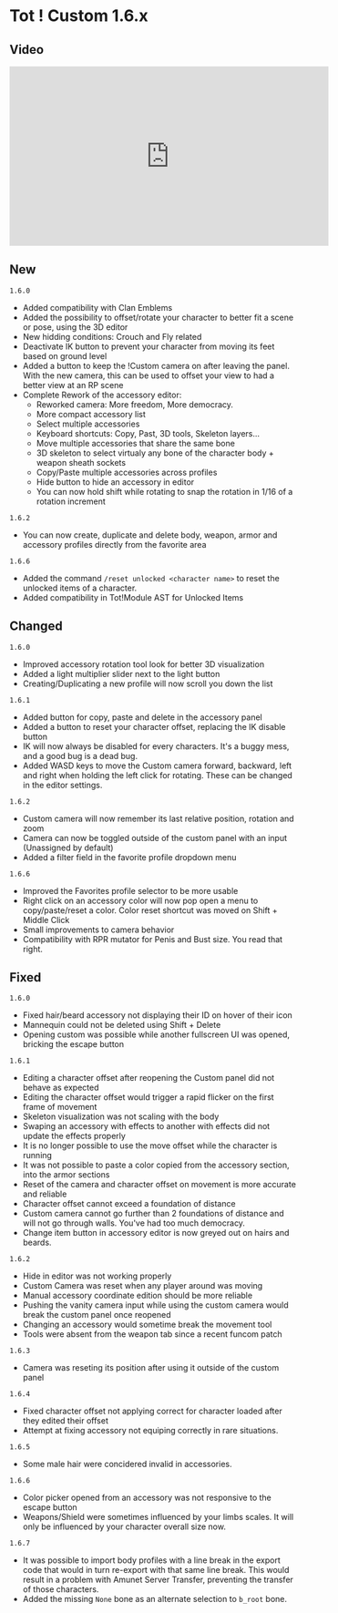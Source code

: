 # Tot ! Custom 1.6.x

## Video
<iframe width="560" height="315" src="https://www.youtube.com/embed/UMiA0THxBWQ?si=UYKzZQvdGBxQiVKG" title="YouTube video player" frameborder="0" allow="accelerometer; autoplay; clipboard-write; encrypted-media; gyroscope; picture-in-picture; web-share" referrerpolicy="strict-origin-when-cross-origin" allowfullscreen></iframe>

## New
`1.6.0`
- Added compatibility with Clan Emblems
- Added the possibility to offset/rotate your character to better fit a scene or pose, using the 3D editor
- New hidding conditions: Crouch and Fly related
- Deactivate IK button to prevent your character from moving its feet based on ground level
- Added a button to keep the !Custom camera on after leaving the panel. With the new camera, this can be used to offset your view to had a better view at an RP scene
- Complete Rework of the accessory editor:
    - Reworked camera: More freedom, More democracy.
    - More compact accessory list
    - Select multiple accessories
    - Keyboard shortcuts: Copy, Past, 3D tools, Skeleton layers...
    - Move multiple accessories that share the same bone
    - 3D skeleton to select virtualy any bone of the character body + weapon sheath sockets
    - Copy/Paste multiple accessories across profiles
    - Hide button to hide an accessory in editor
    - You can now hold shift while rotating to snap the rotation in 1/16 of a rotation increment

`1.6.2`
- You can now create, duplicate and delete body, weapon, armor and accessory profiles directly from the favorite area

`1.6.6`
- Added the command `/reset unlocked <character name>` to reset the unlocked items of a character.
- Added compatibility in Tot!Module AST for Unlocked Items

## Changed

`1.6.0`
- Improved accessory rotation tool look for better 3D visualization
- Added a light multiplier slider next to the light button
- Creating/Duplicating a new profile will now scroll you down the list

`1.6.1`
- Added button for copy, paste and delete in the accessory panel
- Added a button to reset your character offset, replacing the IK disable button
- IK will now always be disabled for every characters. It's a buggy mess, and a good bug is a dead bug. 
- Added WASD keys to move the Custom camera forward, backward, left and right when holding the left click for rotating. These can be changed in the editor settings.

`1.6.2`
- Custom camera will now remember its last relative position, rotation and zoom
- Camera can now be toggled outside of the custom panel with an input (Unassigned by default)
- Added a filter field in the favorite profile dropdown menu

`1.6.6`
- Improved the Favorites profile selector to be more usable
- Right click on an accessory color will now pop open a menu to copy/paste/reset a color. Color reset shortcut was moved on Shift + Middle Click
- Small improvements to camera behavior
- Compatibility with RPR mutator for Penis and Bust size. You read that right.

## Fixed
`1.6.0`
- Fixed hair/beard accessory not displaying their ID on hover of their icon
- Mannequin could not be deleted using Shift + Delete
- Opening custom was possible while another fullscreen UI was opened, bricking the escape button

`1.6.1`
- Editing a character offset after reopening the Custom panel did not behave as expected
- Editing the character offset would trigger a rapid flicker on the first frame of movement
- Skeleton visualization was not scaling with the body
- Swaping an accessory with effects to another with effects did not update the effects properly
- It is no longer possible to use the move offset while the character is running
- It was not possible to paste a color copied from the accessory section, into the armor sections
- Reset of the camera and character offset on movement is more accurate and reliable
- Character offset cannot exceed a foundation of distance
- Custom camera cannot go further than 2 foundations of distance and will not go through walls. You've had too much democracy.
- Change item button in accessory editor is now greyed out on hairs and beards. 

`1.6.2`
- Hide in editor was not working properly
- Custom Camera was reset when any player around was moving
- Manual accessory coordinate edition should be more reliable
- Pushing the vanity camera input while using the custom camera would break the custom panel once reopened
- Changing an accessory would sometime break the movement tool
- Tools were absent from the weapon tab since a recent funcom patch

`1.6.3`
- Camera was reseting its position after using it outside of the custom panel

`1.6.4`
- Fixed character offset not applying correct for character loaded after they edited their offset
- Attempt at fixing accessory not equiping correctly in rare situations.

`1.6.5`
- Some male hair were concidered invalid in accessories.

`1.6.6`
- Color picker opened from an accessory was not responsive to the escape button
- Weapons/Shield were sometimes influenced by your limbs scales. It will only be influenced by your character overall size now.

`1.6.7`
- It was possible to import body profiles with a line break in the export code that would in turn re-export with that same line break. This would result in a problem with Amunet Server Transfer, preventing the transfer of those characters.
- Added the missing `None` bone as an alternate selection to `b_root` bone.